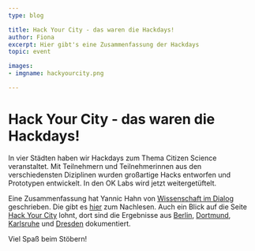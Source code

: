 ```yaml
---
type: blog

title: Hack Your City - das waren die Hackdays!
author: Fiona
excerpt: Hier gibt's eine Zusammenfassung der Hackdays
topic: event

images:
- imgname: hackyourcity.png

---
```


# Hack Your City - das waren die Hackdays!

In vier Städten haben wir Hackdays zum Thema Citizen Science veranstaltet. Mit Teilnehmern und Teilnehmerinnen aus den verschiedensten Diziplinen wurden großartige Hacks entworfen und Prototypen entwickelt. In den OK Labs wird jetzt weitergetüftelt.

Eine Zusammenfassung hat Yannic Hahn von [Wissenschaft im Dialog][] geschrieben. Die gibt es
[hier][] zum Nachlesen. Auch ein Blick auf die Seite [Hack Your City][] lohnt, dort sind die Ergebnisse aus [Berlin][], [Dortmund][], [Karlsruhe][] und [Dresden][] dokumentiert.

Viel Spaß beim Stöbern!

[Wissenschaft im Dialog]: http://www.wissenschaft-im-dialog.de
[Hier]: http://us5.campaign-archive1.com/?u=929f1e07936386d34833e20d1&id=6bf471cfa9
[Hack Your City]: http://hackyourcity.de
[Berlin]: http://hackyourcity.de/berlin
[Dresden]: http://hackyourcity.de/dresden
[Dortmund]: http://hackyourcity.de/dortmund
[Karlsruhe]: http://hackyourcity.de/karlsruhe
